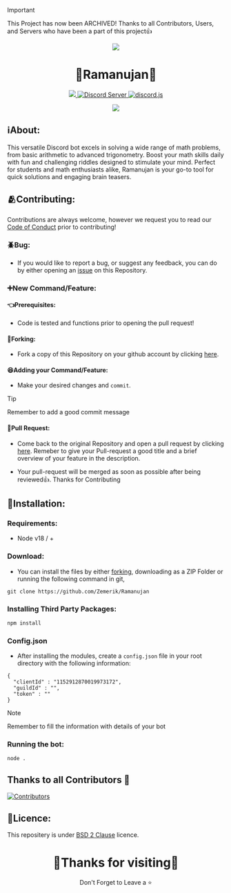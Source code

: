 > [!IMPORTANT]
> This Project has now been ARCHIVED! Thanks to all Contributors, Users, and Servers who have been a part of this project👍

<p align = "center"><img src = "assets/img/icon.jpeg"></p>

<h1 align = "center">🟰Ramanujan🟰</h1>

<p align="center">
  <a href="https://zemerik.is-a.dev/Ramanujan">
    <img src="https://img.shields.io/badge/Dashboard-orange.svg">
  </a>
  <a href="https://discord.gg/rpyqcWpbJp">
    <img src="https://discordapp.com/api/guilds/1019544819133054976/widget.png" alt="Discord Server">
  </a>
  <a href="https://github.com/Rapptz/discord.py/">
     <img src="https://img.shields.io/badge/discord-js-yellow.svg" alt="discord.js">
  </a>

<p align = "center"><img src = "https://skillicons.dev/icons?i=javascript,nodejs,discordjs,vscode&perline=25"></p>

## ℹ️About:</h3>
<p>
This versatile Discord bot excels in solving a wide range of math problems, from basic arithmetic to advanced trigonometry. Boost your math skills daily with fun and challenging riddles designed to stimulate your mind. Perfect for students and math enthusiasts alike, Ramanujan is your go-to tool for quick solutions and engaging brain teasers.
</p>

## 🫂Contributing:

Contributions are always welcome, however we request you to read our [Code of Conduct](https://github.com/Zemerik/Ramanujan/blob/main/CODE_OF_CONDUCT.md) prior to contributing!

### 🪲Bug:

- If you would like to report a bug, or suggest any feedback, you can do by either opening an [issue](https://github.com/Zemerik/Ramanujan/issues) on this Repository. 

### ➕New Command/Feature:

#### 👈Prerequisites:

- Code is tested and functions prior to opening the pull request!

#### 🍴Forking:

- Fork a copy of this Repository on your github account by clicking [here](https://github.com/Zemerik/Ramanujan/fork).

#### 😆Adding your Command/Feature:

- Make your desired changes and `commit`. 

> [!Tip]
> Remember to add a good commit message

#### 🔗Pull Request:

- Come back to the original Repository and open a pull request by clicking [here](https://github.com/Zemerik/Ramanujan/pulls). Remeber to give your Pull-request a good title and a brief overview of your feature in the description.

- Your pull-request will be merged as soon as possible after being reviewed👍. Thanks for Contributing

## 🥳Installation:

### Requirements:
- Node v18 / +

### Download:

- You can install the files by either [forking](https://github.com/Zemerik/Ramanujan/fork), downloading as a ZIP Folder or running the following command in git,

```
git clone https://github.com/Zemerik/Ramanujan
```

### Installing Third Party Packages:

```js
npm install
```

### Config.json

- After installing the modules, create a `config.json` file in your root directory with the following information:

```
{
  "clientId" : "1152912870019973172",
  "guildId" : "",
  "token" : ""
}
```

> [!Note]
> Remember to fill the information with details of your bot

### Running the bot:

```
node .
```

## Thanks to all Contributors 💪 

[![Contributors](https://contrib.rocks/image?repo=Zemerik/Ramanujan)](https://github.com/Zemerik/Ramanujan/graphs/contributors)


## 🪪Licence: 
<p>This repositery is under <a href = "https://github.com/Zemerik/Ramanujan/blob/main/LICENSE.md">BSD 2 Clause</a> licence.</p>

<h1 align = "center">🤩Thanks for visiting🤩</h1>
<p align = "center">Don't Forget to Leave a ⭐</p>
